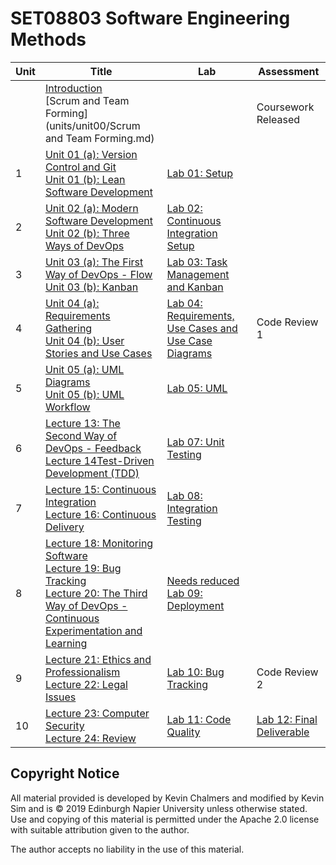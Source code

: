 # SET08803 Software Engineering Methods

| Unit | Title                                                        | Lab                                                          | Assessment                              |
| ---- | ------------------------------------------------------------ | ------------------------------------------------------------ | --------------------------------------- |
|      | [Introduction](units/unit00/Introduction.md) <br> [Scrum and Team Forming](units/unit00/Scrum and Team Forming.md) |                                                              | Coursework Released                     |
| 1    | [Unit 01 (a): Version Control and Git](units/unit01/unit1a.md) <br> [Unit 01 (b): Lean Software Development](units/unit01/unit1b.md) | [Lab 01: Setup](labs/lab01)                                  |                                         |
| 2    | [Unit 02 (a): Modern Software Development](units/unit02/unit2a) <br> [Unit 02 (b): Three Ways of DevOps](units/unit02/unit2b) | [Lab 02: Continuous Integration Setup](labs/lab02)           |                                         |
| 3    | [Unit 03 (a): The First Way of DevOps - Flow](units/unit03/unit3a) <br> [Unit 03 (b): Kanban](units/unit03/unit3b) | [Lab 03: Task Management and Kanban](labs/lab03)             |                                         |
| 4    | [Unit 04 (a): Requirements Gathering](units/unit04/unit4a) <br> [Unit 04 (b): User Stories and Use Cases](units/unit04/unit4b) | [Lab 04: Requirements, Use Cases and Use Case Diagrams](labs/lab04) | Code Review 1                           |
| 5    | [Unit 05 (a): UML Diagrams](units/unit05/unit5a) <br> [Unit 05 (b): UML Workflow](units/unit05/unit5a) | [Lab 05: UML](labs/lab05)                                    |                                         |
| 6    | [Lecture 13: The Second Way of DevOps - Feedback](lectures/lecture13) <br> [Lecture 14Test-Driven Development (TDD)](lectures/lecture14) | [Lab 07: Unit Testing](labs/lab07)                           |                                         |
| 7    | [Lecture 15: Continuous Integration](lectures/lecture15) <br> [Lecture 16: Continuous Delivery](lectures/lecture16) | [Lab 08: Integration Testing](labs/lab08)                    |                                         |
| 8    | [Lecture 18: Monitoring Software](lectures/lecture18)<br> [Lecture 19: Bug Tracking](lectures/lecture19) <br> [Lecture 20: The Third Way of DevOps - Continuous Experimentation and Learning](lectures/lecture20) | [Needs reduced Lab 09: Deployment](labs/lab09)               |                                         |
| 9    | [Lecture 21: Ethics and Professionalism](lectures/lecture21) <br> [Lecture 22: Legal Issues](lectures/lecture22) | [Lab 10: Bug Tracking](labs/lab10)                           | Code Review 2                           |
| 10   | [Lecture 23: Computer Security](lectures/lecture23) <br> [Lecture 24: Review](lectures/lecture24) | [Lab 11: Code Quality](labs/lab11)                           | [Lab 12: Final Deliverable](labs/lab12) |

## Copyright Notice

All material provided is developed by Kevin Chalmers and modified by Kevin Sim and is &copy; 2019 Edinburgh Napier University unless otherwise stated.  Use and copying of this material is permitted under the Apache 2.0 license with suitable attribution given to the author.

The author accepts no liability in the use of this material.